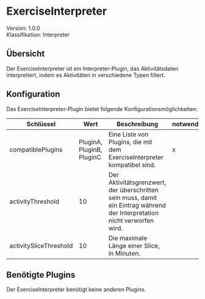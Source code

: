 # ExerciseInterpreter
Version: 1.0.0  
Klassifikation: Interpreter

Übersicht
-----
Der ExerciseInterpreter ist ein Interpreter-Plugin, das Aktivitätsdaten interpretiert, indem es Aktivitäten in verschiedene Typen filtert.

Konfiguration
-----
Das ExerciseInterpreter-Plugin bietet folgende Konfigurationsmöglichkeiten:

| Schlüssel  | Wert | Beschreibung | notwendig |
| ------------- | ------------- |  ------------- | ------------- |
| compatiblePlugins | PluginA, PluginB, PluginC | Eine Liste von Plugins, die mit dem ExerciseInterpreter kompatibel sind. | x
| activityThreshold | 10 | Der Aktivitätsgrenzwert, der überschritten sein muss, damit ein Eintrag während der Interpretation nicht verworfen wird. | 
| activitySliceThreshold | 10 | Die maximale Länge einer Slice, in Minuten. |

Benötigte Plugins
-----
Der ExerciseInterpreter benötigt keine anderen Plugins.